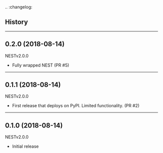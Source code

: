 .. :changelog:

History
-------

------------------
0.2.0 (2018-08-14)
------------------

NESTv2.0.0

* Fully wrapped NEST (PR #5)

------------------
0.1.1 (2018-08-14)
------------------

NESTv2.0.0

* First release that deploys on PyPI. Limited functionality. (PR #2)

------------------
0.1.0 (2018-08-14)
------------------

NESTv2.0.0

* Initial release
